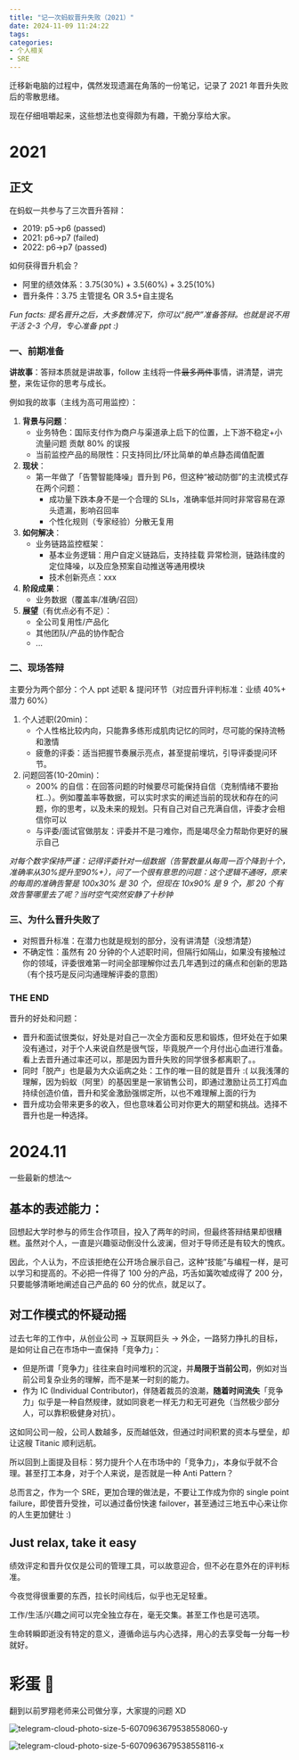 ```yaml
---
title: "记一次蚂蚁晋升失败（2021）"
date: 2024-11-09 11:24:22
tags:
categories:
- 个人相关
- SRE
---
```


迁移新电脑的过程中，偶然发现遗漏在角落的一份笔记，记录了 2021 年晋升失败后的零散思绪。

现在仔细咀嚼起来，这些想法也变得颇为有趣，干脆分享给大家。

<!--more-->

# 2021

## 正文
在蚂蚁一共参与了三次晋升答辩：
- 2019: p5->p6 (passed)
- 2021: p6->p7 (failed)
- 2022: p6->p7 (passed)

如何获得晋升机会？
- 阿里的绩效体系：3.75(30%) + 3.5(60%) + 3.25(10%)
- 晋升条件：3.75 主管提名 OR 3.5+自主提名

*Fun facts: 提名晋升之后，大多数情况下，你可以“脱产”准备答辩。也就是说不用干活 2-3 个月，专心准备 ppt :)*

### 一、前期准备
**讲故事**：答辩本质就是讲故事，follow 主线将一件~~最多两件~~事情，讲清楚，讲完整，来佐证你的思考与成长。

例如我的故事（主线为高可用监控）：
1. **背景与问题**：
    - 业务特色：国际支付作为商户与渠道承上启下的位置，上下游不稳定+小流量问题 贡献 80% 的误报
    - 当前监控产品的局限性：只支持同比/环比简单的单点静态阈值配置
2. **现状**：
    - 第一年做了「告警智能降噪」晋升到 P6，但这种“被动防御”的主流模式存在两个问题：
        - 成功量下跌本身不是一个合理的 SLIs，准确率低并同时非常容易在源头遗漏，影响召回率
        - 个性化规则（专家经验）分散无复用
3. **如何解决**：
    - 业务链路监控框架：
        - 基本业务逻辑：用户自定义链路后，支持挂载 异常检测，链路纬度的定位降噪，以及应急预案自动推送等通用模块
        - 技术创新亮点：xxx
4. **阶段成果**：
    - 业务数据（覆盖率/准确/召回）
5. **展望**（有优点必有不足）：
    - 全公司复用性/产品化
    - 其他团队/产品的协作配合
    - ...


### 二、现场答辩
主要分为两个部分：个人 ppt 述职 & 提问环节（对应晋升评判标准：业绩 40%+ 潜力 60%）

1. 个人述职(20min)：
    - 个人性格比较内向，只能靠多练形成肌肉记忆的同时，尽可能的保持流畅和激情
    - 疲惫的评委：适当把握节奏展示亮点，甚至提前埋坑，引导评委提问环节。
2. 问题回答(10-20min)：
    - 200% 的自信：在回答问题的时候要尽可能保持自信（克制情绪不要抬杠..）。例如覆盖率等数据，可以实时求实的阐述当前的现状和存在的问题，你的思考，以及未来的规划。只有自己对自己充满自信，评委才会相信你可以
    - 与评委/面试官做朋友：评委并不是刁难你，而是竭尽全力帮助你更好的展示自己

*对每个数字保持严谨：记得评委针对一组数据（告警数量从每周一百个降到十个，准确率从30%提升至90%+），问了一个很有意思的问题：这个逻辑不通呀，原来的每周的准确告警是 100x30% 是 30 个，但现在 10x90% 是 9 个，那 20 个有效告警哪里去了呢？当时空气突然安静了十秒钟*

### 三、为什么晋升失败了
- 对照晋升标准：在潜力也就是规划的部分，没有讲清楚（没想清楚）
- 不确定性：虽然有 20 分钟的个人述职时间，但隔行如隔山，如果没有接触过你的领域，评委很难第一时间全部理解你过去几年遇到过的痛点和创新的思路（有个技巧是反问沟通理解评委的意图）

### THE END
晋升的好处和问题：
- 晋升和面试很类似，好处是对自己一次全方面和反思和锻炼，但坏处在于如果没有通过，对于个人来说自然是很气馁，毕竟脱产一个月付出心血进行准备。看上去晋升通过率还可以，那是因为晋升失败的同学很多都离职了。。
- 同时「脱产」也是最为大众诟病之处：工作的唯一目的就是晋升 :( 以我浅薄的理解，因为蚂蚁（阿里）的基因里是一家销售公司，即通过激励让员工打鸡血持续创造价值，晋升和奖金激励强绑定所，以也不难理解上面的行为
- 晋升成功会带来更多的收入，但也意味着公司对你更大的期望和挑战。选择不晋升也是一种选择。


# 2024.11

一些最新的想法～

## 基本的表述能力：
回想起大学时参与的师生合作项目，投入了两年的时间，但最终答辩结果却很糟糕。虽然对个人，一直是兴趣驱动倒没什么波澜，但对于导师还是有较大的愧疚。

因此，个人认为，不应该拒绝在公开场合展示自己，这种“技能”与编程一样，是可以学习和提高的。不必把一件得了 100 分的产品，巧舌如簧吹嘘成得了 200 分，只要能够清晰地阐述自己产品的 60 分的优点，就足以了。

## 对工作模式的怀疑动摇
过去七年的工作中，从创业公司 -> 互联网巨头 -> 外企，一路努力挣扎的目标，是如何让自己在市场中一直保持「竞争力」：
- 但是所谓「竞争力」往往来自时间堆积的沉淀，并**局限于当前公司**，例如对当前公司复杂业务的理解，而不是某一时刻的能力。
- 作为 IC (Individual Contributor)，伴随着裁员的浪潮，**随着时间流失**「竞争力」似乎是一种自然规律，就如同衰老一样无力和无可避免（当然极少部分人，可以靠积极健身对抗）。

这如同公司一般，公司人数越多，反而越低效，但通过时间积累的资本与壁垒，却让这艘 Titanic 顺利远航。

所以回到上面提及目标：努力提升个人在市场中的「竞争力」，本身似乎就不合理。甚至打工本身，对于个人来说，是否就是一种 Anti Pattern？

总而言之，作为一个 SRE，更加合理的做法是，不要让工作成为你的 single point failure，即使晋升受挫，可以通过备份快速 failover，甚至通过三地五中心来让你的人生更加健壮 :)

## Just relax, take it easy
绩效评定和晋升仅仅是公司的管理工具，可以故意迎合，但不必在意外在的评判标准。

今夜觉得很重要的东西，拉长时间线后，似乎也无足轻重。

工作/生活/兴趣之间可以完全独立存在，毫无交集。甚至工作也是可选项。

生命转瞬即逝没有特定的意义，遵循命运与内心选择，用心的去享受每一分每一秒就好。

# 彩蛋 🥳
翻到以前罗翔老师来公司做分享，大家提的问题 XD

![telegram-cloud-photo-size-5-6070963679538558060-y](/images/blog/2021-09-04-jvm-note/telegram-cloud-photo-size-5-6070963679538558060-y.jpg)

![telegram-cloud-photo-size-5-6070963679538558116-x](/images/blog/2021-09-04-jvm-note/telegram-cloud-photo-size-5-6070963679538558116-x.jpg)
